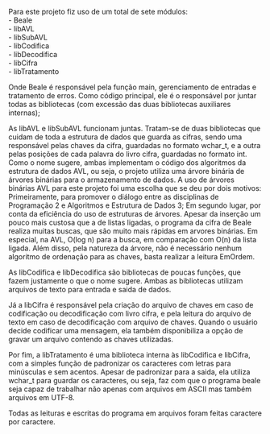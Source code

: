 Para este projeto fiz uso de um total de sete módulos:  
    - Beale  
    - libAVL  
    - libSubAVL  
    - libCodifica  
    - libDecodifica  
    - libCifra  
    - libTratamento  

Onde Beale é responsável pela função main, gerenciamento de entradas e
tratamento de erros. Como código principal, ele é o responsável por juntar todas
as bibliotecas (com excessão das duas bibliotecas auxiliares internas);

As libAVL e libSubAVL funcionam juntas. Tratam-se de duas bibliotecas que cuidam
de toda a estrutura de dados que guarda as cifras, sendo uma responsável pelas
chaves da cifra, guardadas no formato wchar_t, e a outra pelas posições de cada
palavra do livro cifra, guardadas no formato int. Como o nome sugere, ambas
implementam o código dos algoritmos da estrutura de dados AVL, ou seja, o
projeto utiliza uma árvore binária de árvores binárias para o armazenamento de
dados.
A uso de árvores binárias AVL para este projeto foi uma escolha que se deu por
dois motivos: Primeiramente, para promover o diálogo entre as disciplinas de
Programação 2 e Algoritmos e Estrutura de Dados 3; 
Em segundo lugar, por conta da eficiência do uso de estruturas de árvores.
Apesar da inserção um pouco mais custosa que a de listas ligadas, o programa da
cifra de Beale realiza muitas buscas, que são muito mais rápidas em arvores
binárias. Em especial, na AVL, O(log n) para a busca, em comparação com O(n) da
lista ligada. Além disso, pela natureza da árvore, não é necessário nenhum
algoritmo de ordenação para as chaves, basta realizar a leitura EmOrdem. 

As libCodifica e libDecodifica são bibliotecas de poucas funções, que fazem
justamente o que o nome sugere. Ambas as bibliotecas utilizam arquivos de texto
para entrada e saida de dados. 

Já a libCifra é responsável pela criação do arquivo de chaves em caso de
codificação ou decodificação com livro cifra, e pela leitura do arquivo de texto
em caso de decodificação com arquivo de chaves. Quando o usuário decide
codificar uma mensagem, ela também disponibiliza a opção de gravar um arquivo
contendo as chaves utilizadas.

Por fim, a libTratamento é uma biblioteca interna às libCodifica e libCifra, com
a simples função de padronizar os caracteres com letras para minúsculas e sem
acentos. Apesar de padronizar para a saida, ela utiliza wchar_t para guardar os
caracteres, ou seja, faz com que o programa beale seja capaz de trabalhar não
apenas com arquivos em ASCII mas também arquivos em UTF-8.

Todas as leituras e escritas do programa em arquivos foram feitas caractere por
caractere.
